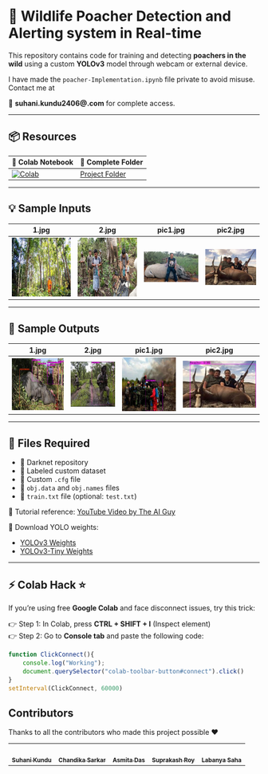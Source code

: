 # 🦌 Wildlife Poacher Detection and Alerting system in Real-time

This repository contains code for training and detecting **poachers in the wild** using a custom **YOLOv3** model through webcam or external device.  


I have made the `poacher-Implementation.ipynb` file private to avoid misuse. Contact me at 

📩 **suhani.kundu2406@.com** for complete access.  

---

## 📦 Resources  
| 📒 Colab Notebook | 🧠 Complete Folder |  
|-------------------|---------------------|  
[![Colab](https://colab.research.google.com/assets/colab-badge.svg)](https://colab.research.google.com/drive/1XL2NzO_WaWeyQVlVhmnqNG82vjEz008Y?usp=sharing) | [Project Folder](https://drive.google.com/drive/folders/1vvhg2fayBCQngZidOL04CA05Z8gl83tB?usp=sharing) |  

---

## 💡 Sample Inputs  
| 1.jpg | 2.jpg | pic1.jpg | pic2.jpg |  
|-------|-------|----------|----------|  
| ![input1](https://github.com/suhanikundu/wildlife-poaching-detection/blob/main/test_images/1.jpg) | ![input2](https://github.com/suhanikundu/wildlife-poaching-detection/blob/main/test_images/2.jpg) | ![input3](https://github.com/suhanikundu/wildlife-poaching-detection/blob/main/test_images/pic1.jpg) | ![input4](https://github.com/suhanikundu/wildlife-poaching-detection/blob/main/test_images/pic2.jpg) |  

---

## 🧠 Sample Outputs  
| 1.jpg | 2.jpg | pic1.jpg | pic2.jpg |  
|-------|-------|----------|----------|  
| ![output1](https://github.com/suhanikundu/wildlife-poaching-detection/blob/main/test_images/Screenshot%202025-08-27%20205859.png) | ![output2](https://github.com/suhanikundu/wildlife-poaching-detection/blob/main/test_images/Screenshot%202025-08-27%20205958.png) | ![output3](https://github.com/suhanikundu/wildlife-poaching-detection/blob/main/test_images/Screenshot%202025-08-27%20210019.png) | ![output4](https://github.com/suhanikundu/wildlife-poaching-detection/blob/main/test_images/Screenshot%202025-08-27%20205724.png) |  

---

## 📂 Files Required
- 📌 Darknet repository  
- 📌 Labeled custom dataset  
- 📌 Custom `.cfg` file  
- 📌 `obj.data` and `obj.names` files  
- 📌 `train.txt` file (optional: `test.txt`)  

🎥 Tutorial reference: [YouTube Video by The AI Guy](https://www.youtube.com/watch?v=10joRJt39Ns)  

🔗 Download YOLO weights:  
- [YOLOv3 Weights](https://pjreddie.com/media/files/yolov3.weights)  
- [YOLOv3-Tiny Weights](https://pjreddie.com/media/files/yolov3-tiny.weights)  

---

## ⚡ Colab Hack ⭐  
If you’re using free **Google Colab** and face disconnect issues, try this trick:  

👉 Step 1: In Colab, press **CTRL + SHIFT + I** (Inspect element)  
👉 Step 2: Go to **Console tab** and paste the following code:  

```js
function ClickConnect(){
    console.log("Working"); 
    document.querySelector("colab-toolbar-button#connect").click() 
}
setInterval(ClickConnect, 60000)

```
## Contributors  

Thanks to all the contributors who made this project possible ❤  


<table>
  <tr>
    <td align="center">
      <a href="https://github.com/suhanikundu">
        <img src="https://avatars.githubusercontent.com/u/126338201?v=4" width="100px;" alt=""/>
        <br /><sub><b>Suhani Kundu</b></sub>
      </a>
    </td>
    <td align="center">
      <a href="https://github.com/chandikasarkar">
        <img src="https://avatars.githubusercontent.com/u/122215135?v=4" width="100px;" alt=""/>
        <br /><sub><b>Chandika Sarkar</b></sub>
      </a>
    </td>
    <td align="center">
      <a href="https://github.com/asmitadas16">
        <img src="https://avatars.githubusercontent.com/u/201049680?v=4" width="100px;" alt=""/>
        <br /><sub><b>Asmita Das</b></sub>
      </a>
    </td>
    <td align="center">
      <a href="https://github.com/SuprakashRoy04">
        <img src="https://avatars.githubusercontent.com/u/122284717?v=4" width="100px;" alt=""/>
        <br /><sub><b>Suprakash Roy</b></sub>
      </a>
    <td align="center">
      <a href="https://github.com/labanyasaha2004">
        <img src="https://avatars.githubusercontent.com/u/177427463?v=4" width="100px;" alt=""/>
        <br /><sub><b>Labanya Saha</b></sub>
      </a>
    </td>
    </td>
